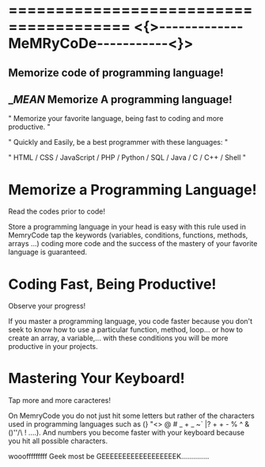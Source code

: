 =======================================
<{>-------------MeMRyCoDe-----------<}>
=======================================


Memorize code of programming language!
--------------------------------------
______________________________MEAN_____________________________
Memorize A programming language!
--------------------------------

" Memorize your favorite language, being fast to coding and more productive. "

" Quickly and Easily, be a best programmer with these languages: "

" HTML / CSS / JavaScript / PHP / Python / SQL / Java / C / C++ / Shell "


Memorize a Programming Language!
===============================
Read the codes prior to code!

Store a programming language in your head is easy with this rule used in MemryCode 
tap the keywords (variables, conditions, functions, methods, arrays ...) 
coding more code and the success of the mastery of your favorite language is guaranteed.


Coding Fast, Being Productive!
=============================
Observe your progress!

If you master a programming language, you code faster because you don't seek to know how to use a particular 
function, method, loop... or how to create an array, a variable,... 
with these conditions you will be more productive in your projects.


Mastering Your Keyboard!
========================
Tap more and more caracteres!

On MemryCode you do not just hit some letters but rather of the characters used in programming languages such as
(} "<> @ # _ + _ ~` |? + + - % ^ & ()''/\ ! ....). And 
numbers you become faster with your keyboard because you hit all possible characters.



wooofffffffff
Geek most be GEEEEEEEEEEEEEEEEEEK..............
